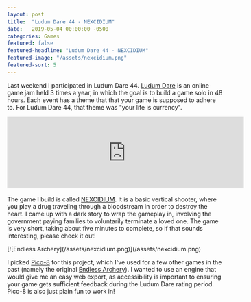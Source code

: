 ```yaml
---
layout: post
title:  "Ludum Dare 44 - NEXCIDIUM"
date:   2019-05-04 00:00:00 -0500
categories: Games
featured: false
featured-headline: "Ludum Dare 44 - NEXCIDIUM"
featured-image: "/assets/nexcidium.png"
featured-sort: 5
---
```


Last weekend I participated in Ludum Dare 44. [Ludum Dare](https://ldjam.com/events/ludum-dare/rules) is an online game jam held 3 times a year, in which the goal is to build a game solo in 48 hours. Each event has a theme that that your game is supposed to adhere to. For Ludum Dare 44, that theme was "your life is currency".

<div class='image-container'>
<iframe src="https://itch.io/embed/413394?dark=true" width="552" height="167" frameborder="0"></iframe>
</div>

The game I build is called [NEXCIDIUM](https://epbarger.itch.io/nexcidium). It is a basic vertical shooter, where you play a drug traveling through a bloodstream in order to destroy the heart. I came up with a dark story to wrap the gameplay in, involving the government paying families to voluntarily terminate a loved one. The game is very short, taking about five minutes to complete, so if that sounds interesting, please check it out!

<div class='image-container'>
[![Endless Archery](/assets/nexcidium.png)](/assets/nexcidium.png)
</div>

I picked [Pico-8](https://www.lexaloffle.com/pico-8.php) for this project, which I've used for a few other games in the past (namely the original [Endless Archery](/games/2018/02/09/endless-archery)). I wanted to use an engine that would give me an easy web export, as accessibility is important to ensuring your game gets sufficient feedback during the Ludum Dare rating period. Pico-8 is also just plain fun to work in!
